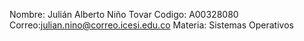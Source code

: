 Nombre: Julián Alberto Niño Tovar
Codigo: A00328080
Correo:julian.nino@correo.icesi.edu.co
Materia: Sistemas Operativos
